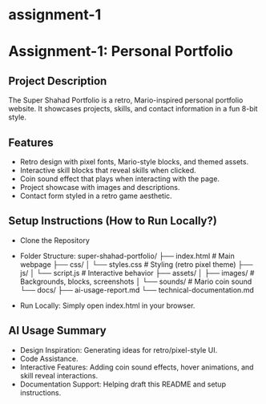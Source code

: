 # assignment-1
# Assignment-1: Personal Portfolio

## Project Description
The Super Shahad Portfolio is a retro, Mario-inspired personal portfolio website.
It showcases projects, skills, and contact information in a fun 8-bit style.

## Features
- Retro design with pixel fonts, Mario-style blocks, and themed assets.
- Interactive skill blocks that reveal skills when clicked.
- Coin sound effect that plays when interacting with the page.
- Project showcase with images and descriptions.
- Contact form styled in a retro game aesthetic.

## Setup Instructions (How to Run Locally?)
- Clone the Repository
- Folder Structure:
super-shahad-portfolio/
├── index.html            # Main webpage
├── css/
│   └── styles.css        # Styling (retro pixel theme)
├── js/
│   └── script.js         # Interactive behavior
├── assets/
│   ├── images/           # Backgrounds, blocks, screenshots
│   └── sounds/           # Mario coin sound
└── docs/
    ├── ai-usage-report.md
    └── technical-documentation.md


- Run Locally: Simply open index.html in your browser.

## AI Usage Summary
- Design Inspiration: Generating ideas for retro/pixel-style UI.
- Code Assistance.
- Interactive Features: Adding coin sound effects, hover animations, and skill reveal interactions.
- Documentation Support: Helping draft this README and setup instructions.
